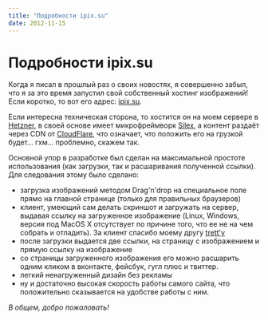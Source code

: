 ```yaml
---
title: "Подробности ipix.su"
date: 2012-11-15
---
```


Подробности ipix.su
===================
Когда я писал в прошлый раз о своих новостях, я совершенно забыл, что я за это время запустил свой собственный хостинг изображений! Если коротко, то вот его адрес: [ipix.su](http://ipix.su).

Если интересна техническая сторона, то хостится он на моем сервере в [Hetzner](http://hetzner.de/), в своей основе имеет микрофреймворк [Silex](http://silex.sensiolabs.org/), а контент раздаёт через CDN от [CloudFlare](http://cloudflare.com), что означает, что положить его на грузкой будет... гхм... проблемно, скажем так.

Основной упор в разработке был сделан на максимальной простоте использования (как загрузки, так и расшаривания полученной ссылки). Для следования этому было сделано:

* загрузка изображений методом Drag'n'drop на специальное поле прямо на главной странице (только для правильных браузеров)
* клиент, умеющий сам делать скриншот и загружать на сервер, выдавая ссылку на загруженное изображение (Linux, Windows, версия под MacOS X отсутствует по причине того, что ее не на чем собрать и отладить). За клиент спасибо моему другу [trett'у](http://trett.ru/)
* после загрузки выдается две ссылки, на страницу с изображением и прямую ссылку на изображение
* со страницы загруженного изображения его можно расшарить одним кликом в вконтакте, фейсбук, гугл плюс и твиттер.
* легкий ненагруженный дизайн без рекламы
* ну и достаточно высокая скорость работы самого сайта, что положительно сказывается на удобстве работы с ним.

*В общем, добро пожаловать!*
